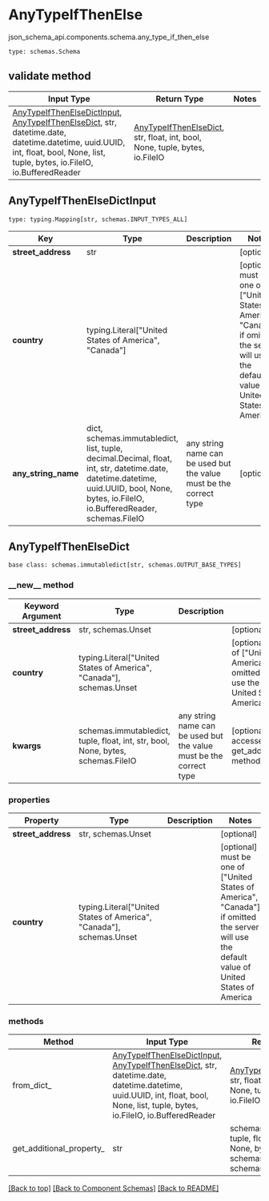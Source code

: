 # AnyTypeIfThenElse
json_schema_api.components.schema.any_type_if_then_else
```
type: schemas.Schema
```

## validate method
Input Type | Return Type | Notes
------------ | ------------- | -------------
[AnyTypeIfThenElseDictInput](#anytypeifthenelsedictinput), [AnyTypeIfThenElseDict](#anytypeifthenelsedict), str, datetime.date, datetime.datetime, uuid.UUID, int, float, bool, None, list, tuple, bytes, io.FileIO, io.BufferedReader | [AnyTypeIfThenElseDict](#anytypeifthenelsedict), str, float, int, bool, None, tuple, bytes, io.FileIO |

## AnyTypeIfThenElseDictInput
```
type: typing.Mapping[str, schemas.INPUT_TYPES_ALL]
```
Key | Type |  Description | Notes
------------ | ------------- | ------------- | -------------
**street_address** | str |  | [optional]
**country** | typing.Literal["United States of America", "Canada"] |  | [optional] must be one of ["United States of America", "Canada"] if omitted the server will use the default value of United States of America
**any_string_name** | dict, schemas.immutabledict, list, tuple, decimal.Decimal, float, int, str, datetime.date, datetime.datetime, uuid.UUID, bool, None, bytes, io.FileIO, io.BufferedReader, schemas.FileIO | any string name can be used but the value must be the correct type | [optional]

## AnyTypeIfThenElseDict
```
base class: schemas.immutabledict[str, schemas.OUTPUT_BASE_TYPES]

```
### &lowbar;&lowbar;new&lowbar;&lowbar; method
Keyword Argument | Type | Description | Notes
---------------- | ---- | ----------- | -----
**street_address** | str, schemas.Unset |  | [optional]
**country** | typing.Literal["United States of America", "Canada"], schemas.Unset |  | [optional] must be one of ["United States of America", "Canada"] if omitted the server will use the default value of United States of America
**kwargs** | schemas.immutabledict, tuple, float, int, str, bool, None, bytes, schemas.FileIO | any string name can be used but the value must be the correct type | [optional] typed value is accessed with the get_additional_property_ method

### properties
Property | Type | Description | Notes
-------- | ---- | ----------- | -----
**street_address** | str, schemas.Unset |  | [optional]
**country** | typing.Literal["United States of America", "Canada"], schemas.Unset |  | [optional] must be one of ["United States of America", "Canada"] if omitted the server will use the default value of United States of America

### methods
Method | Input Type | Return Type | Notes
------ | ---------- | ----------- | ------
from_dict_ | [AnyTypeIfThenElseDictInput](#anytypeifthenelsedictinput), [AnyTypeIfThenElseDict](#anytypeifthenelsedict), str, datetime.date, datetime.datetime, uuid.UUID, int, float, bool, None, list, tuple, bytes, io.FileIO, io.BufferedReader | [AnyTypeIfThenElseDict](#anytypeifthenelsedict), str, float, int, bool, None, tuple, bytes, io.FileIO | a constructor
get_additional_property_ | str | schemas.immutabledict, tuple, float, int, str, bool, None, bytes, schemas.FileIO, schemas.Unset | provides type safety for additional properties

[[Back to top]](#top) [[Back to Component Schemas]](../../../README.md#Component-Schemas) [[Back to README]](../../../README.md)
